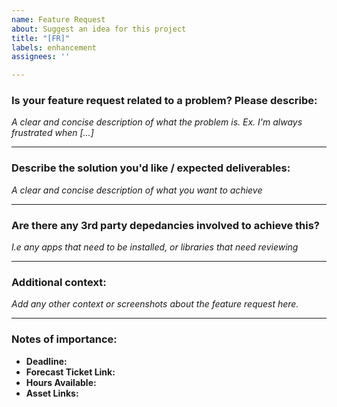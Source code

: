 ```yaml
---
name: Feature Request
about: Suggest an idea for this project
title: "[FR]"
labels: enhancement
assignees: ''

---
```


### Is your feature request related to a problem? Please describe:

*A clear and concise description of what the problem is. Ex. I'm always frustrated when [...]*

---

### Describe the solution you'd like / expected deliverables:

*A clear and concise description of what you want to achieve*

---

### Are there any 3rd party depedancies involved to achieve this?

*I.e any apps that need to be installed, or libraries that need reviewing*

---

### Additional context:
*Add any other context or screenshots about the feature request here.*

--- 

### Notes of importance:

- **Deadline:**
- **Forecast Ticket Link:**
- **Hours Available:**
- **Asset Links:**
